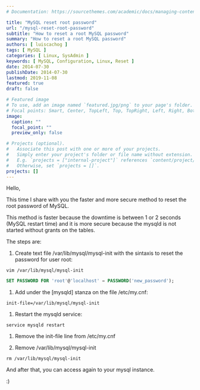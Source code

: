 ```yaml
---
# Documentation: https://sourcethemes.com/academic/docs/managing-content/

title: "MySQL reset root password"
url: "/mysql-reset-root-password"
subtitle: "How to reset a root MySQL password"
summary: "How to reset a root MySQL password"
authors: [ luiscachog ]
tags: [ MySQL ]
categories: [ Linux, SysAdmin ]
keywords: [ MySQL, Configuration, Linux, Reset ]
date: 2014-07-30
publishDate: 2014-07-30
lastmod: 2019-11-08
featured: true
draft: false

# Featured image
# To use, add an image named `featured.jpg/png` to your page's folder.
# Focal points: Smart, Center, TopLeft, Top, TopRight, Left, Right, BottomLeft, Bottom, BottomRight.
image:
  caption: ""
  focal_point: ""
  preview_only: false

# Projects (optional).
#   Associate this post with one or more of your projects.
#   Simply enter your project's folder or file name without extension.
#   E.g. `projects = ["internal-project"]` references `content/project/deep-learning/index.md`.
#   Otherwise, set `projects = []`.
projects: []
---
```



Hello,

This time I share with you the faster and more secure method to reset the root password of MySQL.

This method is faster because the downtime is between 1 or 2 seconds (MySQL restart time) and it is more secure because the mysqld is not started without grants on the tables.

The steps are:

1. Create text file /var/lib/mysql/mysql-init with the sintaxis to reset the password for user root:

```shell
vim /var/lib/mysql/mysql-init
```

```sql
SET PASSWORD FOR 'root'@'localhost' = PASSWORD('new_password');
```

1. Add under the [mysqld] stanza on the file /etc/my.cnf:

```shell
init-file=/var/lib/mysql/mysql-init
```

1. Restart the mysqld service:

```shell
service mysqld restart
```

1. Remove the init-file line from /etc/my.cnf

1. Remove /var/lib/mysql/mysql-init

```shell
rm /var/lib/mysql/mysql-init
```

And after that, you can access again to your mysql instance.

:)
